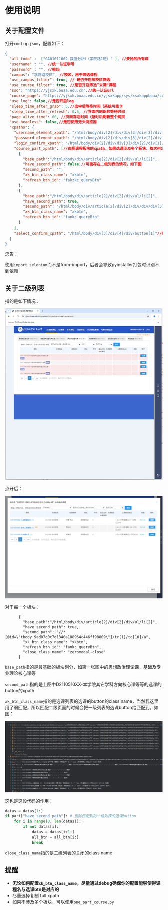 # 使用说明

## 关于配置文件

打开`config.json`，配置如下：

```json
{
  "all_todo" :  ["GA01011002-数值分析Ⅰ（学院路1班）" ], //要抢的所有课
  "username" : "", //统一认证学号
  "password" : "", //密码
  "campus": "学院路校区", //校区，用于筛选课程
  "use_campus_filter": true, // 是否开启按校区筛选
  "use_course_filter": true, //是否开启筛选”未满“课程
  "sso": "https://yjsxk.buaa.edu.cn",//统一认证url
  "course_page": "https://yjsxk.buaa.edu.cn/yjsxkapp/sys/xsxkappbuaa/course.html",//选课url
  "use_log": false,//是否开启log
  "sleep_time_after_grab": 5,//选中后等待时间（系统可能卡
  "sleep_time_after_refresh": 0.5, //界面内刷新的等待时间
  "page_alive_time": 60, //页面存活时间（超时后刷新整个网页
  "use_headless": false,//是否使用无头浏览器
  "xpaths": {
    "username_element_xpath": "/html/body/div[2]/div/div[3]/div[2]/div[1]/div[1]/div/input",//统一认证填写学号的xpath
    "password_element_xpath": "/html/body/div[2]/div/div[3]/div[2]/div[1]/div[3]/div/input",//统一认证填写密码的xpath
    "login_confirm_xpath": "/html/body/div[2]/div/div[3]/div[2]/div[1]/div[7]/input",//统一认证确认登陆button路径
    "course_part_xpath": [//选择课程板块的xpath，如果选课涉及多个板块，依次列出
      {
        "base_path":"/html/body/div/article[2]/div[2]/div/ul/li[2]",
        "have_second_path": false,//可能存在二级列表的情况，如下图
        "second_path": "",
        "xk_btn_class_name": "xkbtn",
        "refresh_btn_id": "fakzkc_queryBtn"
      },
      {
        "base_path":"/html/body/div/article[2]/div[2]/div/ul/li[2]",
        "have_second_path": true,
        "second_path": "/html/body/div/article[2]/div[2]/div/div/div[3]/div/table/tbody/tr[1]/td[10]/a",
        "xk_btn_class_name": "xkbtn",
        "refresh_btn_id": "fankc_queryBtn"
      }
    ],
    "select_confirm_xpath": "/html/body/div[3]/div[4]/div/button[1]"//确认选课的xpath
  }
}
```

忠告：

使用`import selenium`而不是from-import，后者会导致pyinstaller打包时识别不到依赖

## 关于二级列表

指的是如下情况：

![](./assets/image-20240905101235831.png)

点开后：

![](./assets/image-20240905101348581.png)

对于每一个板块：

          {
            "base_path":"/html/body/div/article[2]/div[2]/div/ul/li[2]",
            "have_second_path": true,
            "second_path": "//*[@id=\"tbody_9ed07c0c7d1340a188964c446ff98809\"]/tr[1]/td[10]/a",
            "xk_btn_class_name": "xkbtn",
            "refresh_btn_id": "fankc_queryBtn",
            "close_class_name": "zeromodal-close"
          }

`base_path`指的是最基础的板块划分，如第一张图中的思想政治理论课，基础及专业理论核心课等

`second_path`指的是上图中D2110510XX-本学院其它学科方向核心课等等的选课的button的xpath

`xk_btn_class_name`指的是选课列表的选课的button的class name，当然我这里用了弱匹配，所以匹配二级页面的时候会把一级列表的选课button给匹配到。如图：

![](./assets/image-20240905105018044.png)

这也是这段代码的作用：

```python
datas = datas[1:]
if part["have_second_path"]: # 删除匹配到的一级列表的选课button
    for i in range(0, len(datas)):
        if not datas[i]:
            datas = datas[i+1:]
            all_btn = all_btn[i:]
            break
```

`close_class_name`指的是二级列表的关闭的class name

## 提醒

- **无论如何配置`xk_btn_class_name`，尽量通过debug确保你的配置能够使得课程名与选课btn是对应的**
- 尽量选择复制 full xpath 
- 如果不涉及多个板块，可以使用`one_part_course.py`
